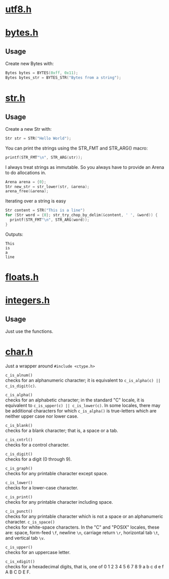 # [utf8.h](https://github.com/Code-Nycticebus/clib/blob/main/src/types/utf8.h)
# [bytes.h](https://github.com/Code-Nycticebus/clib/blob/main/src/types/bytes.h)
## Usage
Create new Bytes with:
```c
Bytes bytes = BYTES(0xff, 0x11);
Bytes bytes_str = BYTES_STR("Bytes from a string");
```
# [str.h](https://github.com/Code-Nycticebus/clib/blob/main/src/types/str.h)
## Usage
Create a new Str with:
```c
Str str = STR("Hello World");
```

You can print the strings using the STR_FMT and STR_ARG() macro:
```c
printf(STR_FMT"\n", STR_ARG(str));
```

I always treat strings as immutable.
So you always have to provide an Arena to do allocations in.
```c
Arena arena = {0};
Str new_str = str_lower(str, &arena);
arena_free(&arena);
```


Iterating over a string is easy
```c
Str content = STR("This is a line")
for (Str word = {0}; str_try_chop_by_delim(&content, ' ', &word)) {
  printf(STR_FMT"\n", STR_ARG(word));
}
```
Outputs:
```console
This
is
a
line
```
# [floats.h](https://github.com/Code-Nycticebus/clib/blob/main/src/types/floats.h)
# [integers.h](https://github.com/Code-Nycticebus/clib/blob/main/src/types/integers.h)
## Usage
Just use the functions.
# [char.h](https://github.com/Code-Nycticebus/clib/blob/main/src/types/char.h)

Just a wrapper around ```#include <ctype.h>```

```c_is_alnum()```\
checks for an alphanumeric character; it is equivalent to
```c_is_alpha(c) || c_is_digit(c)```.

```c_is_alpha()```\
checks for an alphabetic character; in the standard "C" locale, it is
equivalent to ```c_is_upper(c) || c_is_lower(c)```. In some locales, there may
be additional characters for which ```c_is_alpha()``` is true-letters which are
neither upper case nor lower case.

```c_is_blank()```\
checks for a blank character; that is, a space or a tab.

```c_is_cntrl()```\
checks for a control character.

```c_is_digit()```\
checks for a digit (0 through 9).

```c_is_graph()```\
checks for any printable character except space.

```c_is_lower()```\
checks for a lower-case character.

```c_is_print()```\
checks for any printable character including space.

```c_is_punct()```\
checks for any printable character which is not a space or an alphanumeric
character.
```c_is_space()```\
checks for white-space characters. In the "C" and "POSIX"
locales, these are: space, form-feed ```\f```, newline ```\n```, carriage return
```\r```, horizontal tab ```\t```, and vertical tab ```\v```.

```c_is_upper()```\
checks for an uppercase letter.

```c_is_xdigit()```\
checks for a hexadecimal digits, that is, one of 0 1 2 3 4 5 6 7 8 9 a b c d e f
A B C D E F.

